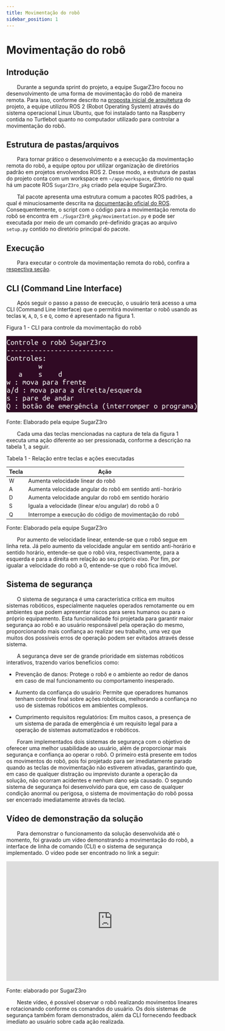 ```yaml
---
title: Movimentação do robô
sidebar_position: 1
---
```


# Movimentação do robô

## Introdução

&emsp;&emsp;Durante a segunda sprint do projeto, a equipe SugarZ3ro focou no desenvolvimento de uma forma de movimentação do robô de maneira remota. Para isso, conforme descrito na [proposta inicial de arquitetura](../../../sprint-1/arquitetura/arquitetura.md) do projeto, a equipe utilizou ROS 2 (Robot Operating System) através do sistema operacional Linux Ubuntu, que foi instalado tanto na Raspberry contida no Turtlebot quanto no computador utilizado para controlar a movimentação do robô.

## Estrutura de pastas/arquivos

&emsp;&emsp;Para tornar prático o desenvolvimento e a execução da movimentação remota do robô, a equipe optou por utilizar organização de diretórios padrão em projetos envolvendos ROS 2. Desse modo, a estrutura de pastas do projeto conta com um workspace em ```~/app/workspace```, diretório no qual há um pacote ROS ```SugarZ3ro_pkg``` criado pela equipe SugarZ3ro.

&emsp;&emsp;Tal pacote apresenta uma estrutura comum a pacotes ROS padrões, a qual é minuciosamente descrita na [documentação oficial do ROS](https://docs.ros.org/en/dashing/Tutorials/Creating-Your-First-ROS2-Package.html). Consequentemente, o script com o código para a movimentação remota do robô se encontra em ```./SugarZ3r0_pkg/movimentation.py``` e pode ser executada por meio de um comando pré-definido graças ao arquivo ```setup.py``` contido no diretório principal do pacote. 

## Execução

&emsp;&emsp;Para executar o controle da movimentação remota do robô, confira a [respectiva seção](../../instalacao.md).

## CLI (Command Line Interface)

&emsp;&emsp;Após seguir o passo a passo de execução, o usuário terá acesso a uma CLI (Command Line Interface) que o permitirá movimentar o robô usando as teclas ```W```, ```A```, ```D```, ```S``` e ```Q```, como é apresentado na figura 1.

<p style={{textAlign: 'center'}}>Figura 1 - CLI para controle da movimentação do robô</p>

![Business Model Canvas da Atvos](../../../../static/img/sprint-2/cli_main_menu.png)

<p style={{textAlign: 'center'}}>Fonte: Elaborado pela equipe SugarZ3ro</p>

&emsp;&emsp;Cada uma das teclas mencionadas na captura de tela da figura 1 executa uma ação diferente ao ser pressionada, conforme a descrição na tabela 1, a seguir.

<p style={{textAlign: 'center'}}>Tabela 1 - Relação entre teclas e ações executadas</p>

| **Tecla** | **Ação**                                                   |
|-----------|------------------------------------------------------------|
| W         | Aumenta velocidade linear do robô                          |
| A         | Aumenta velocidade angular do robô em sentido anti-horário |
| D         | Aumenta velocidade angular do robô em sentido horário      |
| S         | Iguala a velocidade (linear e/ou angular) do robô a 0      |
| Q         | Interrompe a execução do código de movimentação do robô    |

<p style={{textAlign: 'center'}}>Fonte: Elaborado pela equipe SugarZ3ro</p>

&emsp;&emsp;Por aumento de velocidade linear, entende-se que o robô segue em linha reta. Já pelo aumento da velocidade angular em sentido anti-horário e sentido horário, entende-se que o robô vira, respectivamente, para a esquerda e para a direita em relação ao seu próprio eixo. Por fim, por igualar a velocidade do robô a 0, entende-se que o robô fica imóvel. 

## Sistema de segurança

&emsp;&emsp;O sistema de segurança é uma característica crítica em muitos sistemas robóticos, especialmente naqueles operados remotamente ou em ambientes que podem apresentar riscos para seres humanos ou para o próprio equipamento. Esta funcionalidade foi projetada para garantir maior segurança ao robô e ao usuário responsável pela operação do mesmo, proporcionando mais confiança ao realizar seu trabalho, uma vez que muitos dos possíveis erros de operação podem ser evitados através desse sistema.

&emsp;&emsp;A segurança deve ser de grande prioridade em sistemas robóticos interativos, trazendo varios beneficios como:

- Prevenção de danos: Protege o robô e o ambiente ao redor de danos em caso de mal funcionamento ou comportamento inesperado.

- Aumento da confiança do usuário: Permite que operadores humanos tenham controle final sobre ações robóticas, melhorando a confiança no uso de sistemas robóticos em ambientes complexos.

- Cumprimento requisitos regulatórios: Em muitos casos, a presença de um sistema de parada de emergência é um requisito legal para a operação de sistemas automatizados e robóticos.

&emsp;&emsp;Foram implementados dois sistemas de segurança com o objetivo de oferecer uma melhor usabilidade ao usuário, além de proporcionar mais segurança e confiança ao operar o robô. O primeiro está presente em todos os movimentos do robô, pois foi projetado para ser imediatamente parado quando as teclas de movimentação não estiverem ativadas, garantindo que, em caso de qualquer distração ou imprevisto durante a operação da solução, não ocorram acidentes e nenhum dano seja causado. O segundo sistema de segurança foi desenvolvido para que, em caso de qualquer condição anormal ou perigosa, o sistema de movimentação do robô possa ser encerrado imediatamente através da tecla```Q```.

## Vídeo de demonstração da solução

&emsp;&emsp;Para demonstrar o funcionamento da solução desenvolvida até o momento, foi gravado um vídeo demonstrando a movimentação do robô, a interface de linha de comando (CLI) e o sistema de segurança implementado. O vídeo pode ser encontrado no link a seguir: 

<iframe width="560" height="315" src="https://www.youtube.com/embed/wLLeXSeqaAc?si=vfi_e0yc8g3TCSf2" title="YouTube video player" frameborder="0" allow="accelerometer; autoplay; clipboard-write; encrypted-media; gyroscope; picture-in-picture; web-share" referrerpolicy="strict-origin-when-cross-origin" allowfullscreen></iframe>

Fonte: elaborado por SugarZ3ro

&emsp;&emsp;Neste vídeo, é possível observar o robô realizando movimentos lineares e rotacionando conforme os comandos do usuário. Os dois sistemas de segurança também foram demonstrados, além da CLI fornecendo feedback imediato ao usuário sobre cada ação realizada.




